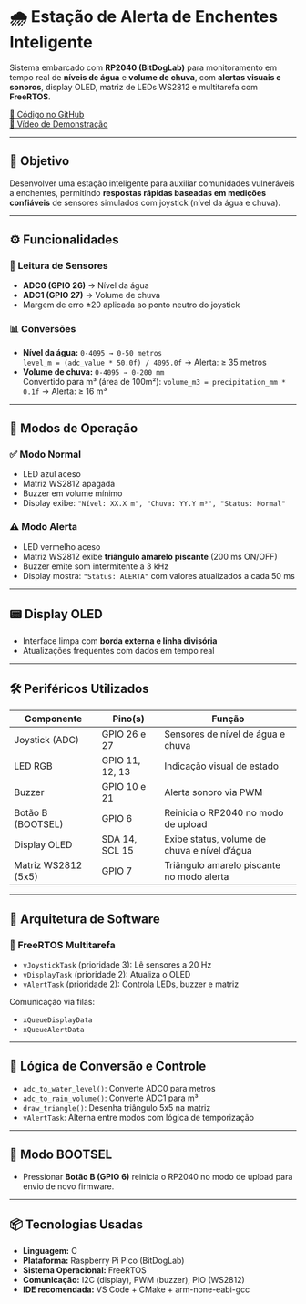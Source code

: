 # 🌧️ Estação de Alerta de Enchentes Inteligente

Sistema embarcado com **RP2040 (BitDogLab)** para monitoramento em tempo real de **níveis de água** e **volume de chuva**, com **alertas visuais e sonoros**, display OLED, matriz de LEDs WS2812 e multitarefa com **FreeRTOS**.

[📂 Código no GitHub](https://github.com/Davileao10/AlertaDeEnchente)  
[🎥 Vídeo de Demonstração](https://drive.google.com/file/d/1c98QLZlij-i4sGeYtffO4L8O9MUIwEIw/view?usp=sharing)

---

## 📌 Objetivo

Desenvolver uma estação inteligente para auxiliar comunidades vulneráveis a enchentes, permitindo **respostas rápidas baseadas em medições confiáveis** de sensores simulados com joystick (nível da água e chuva).

---

## ⚙️ Funcionalidades

### 🔎 Leitura de Sensores

- **ADC0 (GPIO 26)** → Nível da água
- **ADC1 (GPIO 27)** → Volume de chuva
- Margem de erro ±20 aplicada ao ponto neutro do joystick

### 📊 Conversões

- **Nível da água:** `0-4095 → 0-50 metros`  
  `level_m = (adc_value * 50.0f) / 4095.0f` → Alerta: ≥ 35 metros
- **Volume de chuva:** `0-4095 → 0-200 mm`  
  Convertido para m³ (área de 100m²): `volume_m3 = precipitation_mm * 0.1f` → Alerta: ≥ 16 m³

---

## 🚦 Modos de Operação

### ✅ Modo Normal

- LED azul aceso
- Matriz WS2812 apagada
- Buzzer em volume mínimo
- Display exibe: `"Nível: XX.X m", "Chuva: YY.Y m³", "Status: Normal"`

### ⚠️ Modo Alerta

- LED vermelho aceso
- Matriz WS2812 exibe **triângulo amarelo piscante** (200 ms ON/OFF)
- Buzzer emite som intermitente a 3 kHz
- Display mostra: `"Status: ALERTA"` com valores atualizados a cada 50 ms

---

## 📟 Display OLED

- Interface limpa com **borda externa e linha divisória**
- Atualizações frequentes com dados em tempo real

---

## 🛠️ Periféricos Utilizados

| Componente          | Pino(s)           | Função                                       |
|---------------------|-------------------|----------------------------------------------|
| Joystick (ADC)      | GPIO 26 e 27      | Sensores de nível de água e chuva            |
| LED RGB             | GPIO 11, 12, 13   | Indicação visual de estado                   |
| Buzzer              | GPIO 10 e 21      | Alerta sonoro via PWM                        |
| Botão B (BOOTSEL)   | GPIO 6            | Reinicia o RP2040 no modo de upload          |
| Display OLED        | SDA 14, SCL 15    | Exibe status, volume de chuva e nível d’água |
| Matriz WS2812 (5x5) | GPIO 7            | Triângulo amarelo piscante no modo alerta    |

---

## 🧠 Arquitetura de Software

### 🔄 FreeRTOS Multitarefa

- `vJoystickTask` (prioridade 3): Lê sensores a 20 Hz
- `vDisplayTask` (prioridade 2): Atualiza o OLED
- `vAlertTask` (prioridade 2): Controla LEDs, buzzer e matriz

Comunicação via filas:
- `xQueueDisplayData`
- `xQueueAlertData`

---

## 🧮 Lógica de Conversão e Controle

- `adc_to_water_level()`: Converte ADC0 para metros
- `adc_to_rain_volume()`: Converte ADC1 para m³
- `draw_triangle()`: Desenha triângulo 5x5 na matriz
- `vAlertTask`: Alterna entre modos com lógica de temporização

---

## 🧪 Modo BOOTSEL

- Pressionar **Botão B (GPIO 6)** reinicia o RP2040 no modo de upload para envio de novo firmware.

---

## 📦 Tecnologias Usadas

- **Linguagem:** C
- **Plataforma:** Raspberry Pi Pico (BitDogLab)
- **Sistema Operacional:** FreeRTOS
- **Comunicação:** I2C (display), PWM (buzzer), PIO (WS2812)
- **IDE recomendada:** VS Code + CMake + arm-none-eabi-gcc


